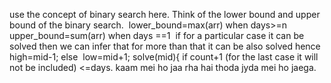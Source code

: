 use the concept of binary search here.
Think of the lower bound and upper bound of the binary search.
​
lower_bound=max(arr) when days>=n
upper_bound=sum(arr) when days ==1
​
if for a particular case it can be solved then we can infer that for more than that it can be also solved hence high=mid-1;
else
​
low=mid+1;
solve(mid){
if count+1 (for the last case it will not be included) <=days. kaam mei ho jaa rha hai thoda jyda mei ho jaega.